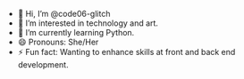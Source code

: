 - 👋 Hi, I’m @code06-glitch
- 👀 I’m interested in technology and art.
- 🌱 I’m currently learning Python.
- 😄 Pronouns: She/Her
- ⚡ Fun fact: Wanting to enhance skills at front and back end development.

<!---
code06-glitch/code06-glitch is a ✨ special ✨ repository because its `README.md` (this file) appears on your GitHub profile.
You can click the Preview link to take a look at your changes.
--->
